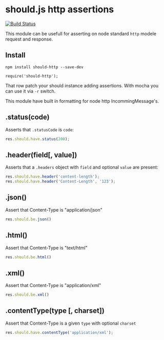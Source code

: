# should.js http assertions

[![Build Status](https://travis-ci.org/shouldjs/http.svg?branch=master)](https://travis-ci.org/shouldjs/http)

This module can be usefull for asserting on node standard `http` modele request and response.

## Install

```
npm install should-http --save-dev
```

```
require('should-http');
```

That row patch your should instance adding assertions. With mocha you can use it via `-r` switch.

This module have built in formatting for node http IncommingMessage's.

## .status(code)

Asserts that `.statusCode` is `code`:
```javascript
res.should.have.status(200);
```

## .header(field[, value])

Asserts that a `.headers` object with `field` and optional `value` are present:
```javascript
res.should.have.header('content-length');
res.should.have.header('Content-Length', '123');
```

## .json()

Assert that Content-Type is "application/json"

```javascript
res.should.be.json()
```

## .html()

Assert that Content-Type is "text/html"
```javascript
res.should.be.html()
```

## .xml()

Assert that Content-Type is "application/xml"

```js
res.should.be.xml()
```

## .contentType(type [, charset])

Assert that Content-Type is a given `type` with optional `charset`

```js
res.should.have.contentType('application/xml');
```
